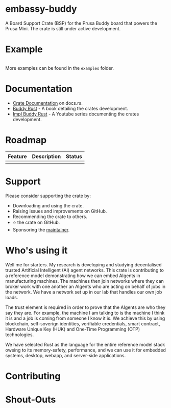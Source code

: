 # embassy-buddy

A Board Support Crate (BSP) for the Prusa Buddy board that powers the Prusa Mini. The crate is still under active development.

# Example

```Rust

```

More examples can be found in the `examples` folder.

# Documentation

- [Crate Documentation]() on docs.rs.
- [Buddy Rust]() - A book detailing the crates development.
- [Impl Buddy Rust]() - A Youtube series documenting the crates development.

# Roadmap

| Feature | Description | Status |
|---|---|---|
| | | |

# Support

Please consider supporting the crate by:

- Downloading and using the crate.
- Raising issues and improvements on GitHub.
- Recommending the crate to others.
- ⭐ the crate on GitHub.
- Sponsoring the [maintainer](https://github.com/sponsors/jamesgopsill).

# Who's using it

Well me for starters. My research is developing and studying decentalised trusted Artificial Intelligent (AI) agent networks. This crate is contributing to a reference model demonstrating how we can embed AIgents in manufacturing machines. The machines then join networks where they can broker work with one another an AIgents who are acting on behalf of jobs in the network. We have a network set up in our lab that handles our own job loads.

The trust element is required in order to prove that the AIgents are who they say they are. For example, the machine I am talking to is the machine I think it is and a job is coming from someone I know it is. We achieve this by using blockchain, self-soverign identities, verifiable credentials, smart contract, Hardware Unique Key (HUK) and One-Time Programming (OTP) technologies.

We have selected Rust as the language for the entire reference model stack oweing to its memory-safety, performance, and we can use it for embedded systems, desktop, webapp, and server-side applications.

# Contributing

# Shout-Outs
